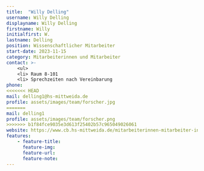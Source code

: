```yaml
---
title:  "Willy Delling"
username: Willy Delling
displayname: Willy Delling
firstname: Willy
initialfirst: W.
lastname: Delling
position: Wissenschaftlicher Mitarbeiter
start-date: 2023-11-15
category: Mitarbeiterinnen und Mitarbeiter
contact: >-
    <ul>
    <li> Raum 8-101
    <li> Sprechzeiten nach Vereinbarung
phone: 
<<<<<<< HEAD
mail: delling1@hs-mittweida.de
profile: assets/images/team/forscher.jpg
=======
mail: delling1
profile: assets/images/team/forscher.png
>>>>>>> b1f84fce9035e3d613f25402b57c965049026061
website: https://www.cb.hs-mittweida.de/mitarbeiterinnen-mitarbeiter-in-ihren-fachgruppen/delling-willy/
features:
    - feature-title: 
      feature-img: 
      feature-url: 
      feature-note: 
---
```

